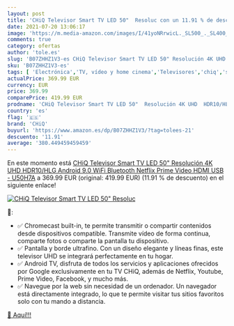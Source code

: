 ```yaml
---
layout: post
title: 'CHiQ Televisor Smart TV LED 50"  Resoluc con un 11.91 % de descuento'
date: 2021-07-20 13:06:17
image: 'https://m.media-amazon.com/images/I/41yoNRrwicL._SL500_._SL400_.jpg'
comments: true
category: ofertas
author: 'tole.es'
slug: 'B07ZHHZ1V3-es CHiQ Televisor Smart TV LED 50" Resolución 4K UHD...'
sku: 'B07ZHHZ1V3-es'
tags: [ 'Electrónica','TV, vídeo y home cinema','Televisores','chiq','smart','televisor','tv', ]
actualPrice: 369.99 EUR
currency: EUR
price: 369.99
comparePrice: 419.99 EUR
prodname: 'CHiQ Televisor Smart TV LED 50"  Resolución 4K UHD  HDR10/HLG  Android 9.0  WiFi  Bluetooth  Netflix  Prime Video  HDMI  USB - U50H7A'
country: 'es'
flag: '🇪🇸'
brand: 'CHiQ'
buyurl: 'https://www.amazon.es/dp/B07ZHHZ1V3/?tag=tolees-21'
descuento: '11.91'
average: '380.449459459459'
---
```


En este momento está [CHiQ Televisor Smart TV LED 50"  Resolución 4K UHD  HDR10/HLG  Android 9.0  WiFi  Bluetooth  Netflix  Prime Video  HDMI  USB - U50H7A](https://www.amazon.es/dp/B07ZHHZ1V3/?tag=tolees-21) a 369.99 EUR (original: 419.99 EUR) (11.91 %  de descuento) en el siguiente enlace!

[![CHiQ Televisor Smart TV LED 50"  Resoluc](https://m.media-amazon.com/images/I/41yoNRrwicL._SL500_._SL400_.jpg)](https://www.amazon.es/dp/B07ZHHZ1V3/?tag=tolees-21)

🔎:

- ✅ Chromecast built-in, te permite transmitir o compartir contenidos desde dispositivos compatible. Transmite vídeo de forma continua, comparte fotos o comparte la pantalla tu dispositivo.
- ✅ Pantalla y borde ultrafino. Con un diseño elegante y líneas finas, este televisor UHD se integrará perfectamente en tu hogar.
- ✅ Android TV, disfruta de todos los servicios y aplicaciones ofrecidos por Google exclusivamente en tu TV CHiQ, además de Netflix, Youtube, Prime Video, Facebook, y mucho más.
- ✅ Navegue por la web sin necesidad de un ordenador. Un navegador está directamente integrado, lo que te permite visitar tus sitios favoritos solo con tu mando a distancia.

[🛒 Aquí!!!](https://www.amazon.es/dp/B07ZHHZ1V3/?tag=tolees-21)
